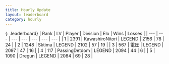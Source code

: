 ```yaml
---
title: Hourly Update
layout: leaderboard
category: hourly
---
```


{: .leaderboard}
| Rank | LV | Player | Division | Elo | Wins | Losses |
| --- | --- | --- | --- | --- | --- | --- |
| <span data-change="0">1</span> | 2391 | <span title="ID: 164871">KawashiroNitori</span> | LEGEND | <span data-change="0">2156</span> | <span data-change="0">78</span> | <span data-change="0">24</span> |
| <span data-change="0">2</span> | 1248 | <span title="ID: 353063">Sktima</span> | LEGEND | <span data-change="0">2102</span> | <span data-change="0">57</span> | <span data-change="0">19</span> |
| <span data-change="0">3</span> | 567 | <span title="ID: 407707">電圧</span> | LEGEND | <span data-change="0">2097</span> | <span data-change="0">47</span> | <span data-change="0">16</span> |
| <span data-change="0">4</span> | 117 | <span title="ID: 454837">PassingDetdom</span> | LEGEND | <span data-change="0">2094</span> | <span data-change="0">44</span> | <span data-change="0">6</span> |
| <span data-change="0">5</span> | 1090 | <span title="ID: 337810">Dregun</span> | LEGEND | <span data-change="0">2084</span> | <span data-change="0">69</span> | <span data-change="0">28</span> |
